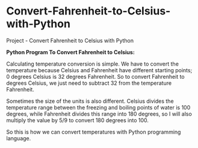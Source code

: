 # Convert-Fahrenheit-to-Celsius-with-Python
Project - Convert Fahrenheit to Celsius with Python

**Python Program To Convert Fahrenheit to Celsius:**

Calculating temperature conversion is simple. We have to convert the temperature because Celsius and Fahrenheit have different starting points; 0 degrees Celsius is 32 degrees Fahrenheit. So to convert Fahrenheit to degrees Celsius, we just need to subtract 32 from the temperature Fahrenheit.

Sometimes the size of the units is also different. Celsius divides the temperature range between the freezing and boiling points of water is 100 degrees, while Fahrenheit divides this range into 180 degrees, so I will also multiply the value by 5/9 to convert 180 degrees into 100.

So this is how we can convert temperatures with Python programming language.
